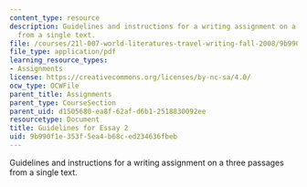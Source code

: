 ```yaml
---
content_type: resource
description: Guidelines and instructions for a writing assignment on a three passages
  from a single text.
file: /courses/21l-007-world-literatures-travel-writing-fall-2008/9b990f1e353f5ea4b68ced234636fbeb_essay2_guideline.pdf
file_type: application/pdf
learning_resource_types:
- Assignments
license: https://creativecommons.org/licenses/by-nc-sa/4.0/
ocw_type: OCWFile
parent_title: Assignments
parent_type: CourseSection
parent_uid: d1505680-ea8f-62af-d6b1-2518830092ee
resourcetype: Document
title: Guidelines for Essay 2
uid: 9b990f1e-353f-5ea4-b68c-ed234636fbeb
---
```

Guidelines and instructions for a writing assignment on a three passages from a single text.